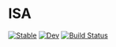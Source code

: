 # ISA

[![Stable](https://img.shields.io/badge/docs-stable-blue.svg)](https://ssandova.github.io/ISA.jl/stable)
[![Dev](https://img.shields.io/badge/docs-dev-blue.svg)](https://ssandova.github.io/ISA.jl/dev)
[![Build Status](https://travis-ci.com/ssandova/ISA.jl.svg?branch=master)](https://travis-ci.com/ssandova/ISA.jl)
